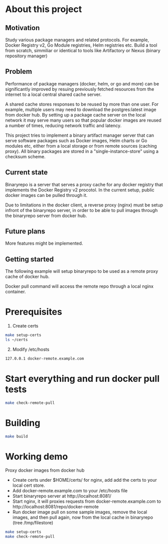 # About this project
## Motivation

Study various package managers and related protocols. For example, Docker Registry v2, Go Module registries, Helm registries etc.
Build a tool from scratch, simmiliar or identical to tools like Artifactory or Nexus (binary repository manager)
## Problem

Performance of package managers (docker, helm, or go and more) can be significantly improved by
resuing previously fetched resources from the internet to a local central shared cache server.

A shared cache stores responses to be reused by more than one user. For example, multiple users may need
to download the postgres:latest image from docker hub. By setting up a package cache server on the local network
it may serve many users so that popular docker images are reused a number of times, reducing
network traffic and latency.

This project tries to implement a binary artifact manager server that can serve software packages such as
Docker images, Helm charts or Go modules etc, either from a local storage or from remote sources (caching proxy).
All binary packages are stored in a "single-instance-store" using a checksum scheme.
## Current state

Binaryrepo is a server that serves a proxy cache for any docker registry that implements the Docker Registry v2 procotol.
In the current setup, public docker images can be pulled through it.

Due to limitations in the docker client, a reverse proxy (nginx) must be setup infront of the binaryrepo server,
in order to be able to pull images through the binaryrepo server from docker hub.
## Future plans

More features might be implemented.
## Getting started

The following example will setup binaryrepo to be used
as a remote proxy cache of docker hub.

Docker pull command will access the remote repo through a local nginx container.

# Prerequisites
1. Create certs
```bash
make setup-certs
ls ~/certs
```
2. Modify /etc/hosts
```bash
127.0.0.1 docker-remote.example.com
```
# Start everything and run docker pull tests
```bash
make check-remote-pull
```
# Building

```bash
make build
```
# Working demo
Proxy docker images from docker hub

- Create certs under $HOME/certs/ for nginx, add add the certs to your local cert store.
- Add docker-remote.example.com to your /etc/hosts file
- Start binaryrepo server at http://localhost:8081/
- Start nginx, it will proxies requests from docker-remote.example.com to http://localhost:8081/repo/docker-remote
- Run docker image pull on some sample images, remove the local images, and then pull again, now from the local cache in binaryrepo
  (tree /tmp/filestore)

```bash
make setup-certs
make check-remote-pull
```
